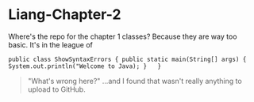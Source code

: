 # Liang-Chapter-2

Where's the repo for the chapter 1 classes? 
Because they are way too basic. It's in the league of 

`
public class ShowSyntaxErrors {
    public static main(String[] args) {  
        System.out.println("Welcome to Java);
    }  
  }  
`

> "What's wrong here?"
...and I found that wasn't really anything to upload to GitHub.
